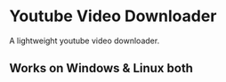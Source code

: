 # Youtube Video Downloader
A lightweight youtube video downloader.
## Works on Windows & Linux both
